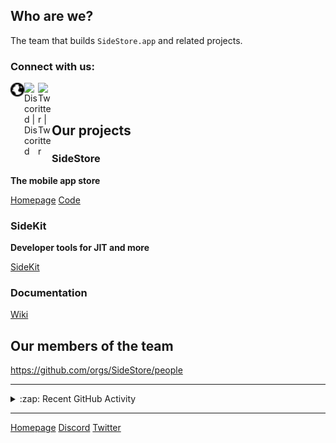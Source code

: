 <!-- 
Docs: How to use GitHub README and actions to auto-generate embedded content.
https://github.com/anuraghazra/github-readme-stats
https://www.youtube.com/watch?v=n6d4KHSKqGk
https://github.com/rahuldkjain/github-profile-readme-generator
 -->

## Who are we?

The team that builds `SideStore.app` and related projects.

### Connect with us:

<!--
[![Website](https://img.shields.io/website?label=sidestore.io&style=for-the-badge&url=https://sidestore.io)](https://sidestore.io)
[![Twitter Follow](https://img.shields.io/twitter/follow/sidestore_io?color=1DA1F2&logo=twitter&style=for-the-badge)](https://twitter.com/intent/follow?original_referer=https%3A%2F%2Fgithub.com%2Fsidestore&screen_name=sidestore)
[![GitHub Followers](https://img.shields.io/github/followers/sidestore?style=for-the-badge)]()
[![GitHub Sponsors](https://img.shields.io/github/sponsors/sidestore?style=for-the-badge
)]() 
-->

[<img align="left" alt="sidestore.io" width="22px" src="https://raw.githubusercontent.com/iconic/open-iconic/master/svg/globe.svg" />][website]
[<img align="left" alt="Discord | Discord" width="22px" src="https://cdn.jsdelivr.net/npm/simple-icons@v3/icons/discord.svg" />][discord]
[<img align="left" alt="Twitter | Twitter" width="22px" src="https://cdn.jsdelivr.net/npm/simple-icons@v3/icons/twitter.svg" />][twitter]

<br />
<br />

## Our projects

### SideStore

__The mobile app store__

[Homepage][website]
[Code][git.sidestore]

### SideKit

__Developer tools for JIT and more__

[SideKit][git.sidekit]

### Documentation

[Wiki][wiki]

## Our members of the team

https://github.com/orgs/SideStore/people

---

<details>
  <summary>:zap: Recent GitHub Activity</summary>

<!--START_SECTION:activity-->
1. 💪 Opened PR [#658](https://github.com/SideStore/SideStore/pull/658) in [SideStore/SideStore](https://github.com/SideStore/SideStore)
2. 🗣 Commented on [#337](https://github.com/SideStore/SideStore/issues/337) in [SideStore/SideStore](https://github.com/SideStore/SideStore)
3. 🗣 Commented on [#337](https://github.com/SideStore/SideStore/issues/337) in [SideStore/SideStore](https://github.com/SideStore/SideStore)
4. 🗣 Commented on [#431](https://github.com/SideStore/SideStore/issues/431) in [SideStore/SideStore](https://github.com/SideStore/SideStore)
5. 🗣 Commented on [#431](https://github.com/SideStore/SideStore/issues/431) in [SideStore/SideStore](https://github.com/SideStore/SideStore)
6. 🗣 Commented on [#650](https://github.com/SideStore/SideStore/issues/650) in [SideStore/SideStore](https://github.com/SideStore/SideStore)
7. 🗣 Commented on [#649](https://github.com/SideStore/SideStore/issues/649) in [SideStore/SideStore](https://github.com/SideStore/SideStore)
8. 🗣 Commented on [#649](https://github.com/SideStore/SideStore/issues/649) in [SideStore/SideStore](https://github.com/SideStore/SideStore)
9. 🗣 Commented on [#649](https://github.com/SideStore/SideStore/issues/649) in [SideStore/SideStore](https://github.com/SideStore/SideStore)
10. ❗️ Closed issue [#649](https://github.com/SideStore/SideStore/issues/649) in [SideStore/SideStore](https://github.com/SideStore/SideStore)
11. 🗣 Commented on [#653](https://github.com/SideStore/SideStore/issues/653) in [SideStore/SideStore](https://github.com/SideStore/SideStore)
12. ❗️ Closed issue [#653](https://github.com/SideStore/SideStore/issues/653) in [SideStore/SideStore](https://github.com/SideStore/SideStore)
13. 🗣 Commented on [#538](https://github.com/SideStore/SideStore/issues/538) in [SideStore/SideStore](https://github.com/SideStore/SideStore)
14. 🗣 Commented on [#218](https://github.com/SideStore/SideStore/issues/218) in [SideStore/SideStore](https://github.com/SideStore/SideStore)
15. ❗️ Closed issue [#23](https://github.com/SideStore/SideServer-Windows/issues/23) in [SideStore/SideServer-Windows](https://github.com/SideStore/SideServer-Windows)
16. 💪 Opened PR [#52](https://github.com/SideStore/sidestore.github.io/pull/52) in [SideStore/sidestore.github.io](https://github.com/SideStore/sidestore.github.io)
17. 🗣 Commented on [#52](https://github.com/SideStore/sidestore.github.io/issues/52) in [SideStore/sidestore.github.io](https://github.com/SideStore/sidestore.github.io)
18. ❗️ Opened issue [#655](https://github.com/SideStore/SideStore/issues/655) in [SideStore/SideStore](https://github.com/SideStore/SideStore)
19. 🗣 Commented on [#652](https://github.com/SideStore/SideStore/issues/652) in [SideStore/SideStore](https://github.com/SideStore/SideStore)
20. ❗️ Opened issue [#653](https://github.com/SideStore/SideStore/issues/653) in [SideStore/SideStore](https://github.com/SideStore/SideStore)
<!--END_SECTION:activity-->

</details>

---

[Homepage][patreon] [Discord][discord] [Twitter][twitter]

<!--
- [Patreon][patreon]
- [OpenCollective][opencollective]
- [YouTube][youtube]
-->

[website]: https://sidestore.io
[wiki]: https://wiki.sidestore.io
[twitter]: https://twitter.com/sidestore_io
[discord]: https://discord.gg/sidestore-949183273383395328
[youtube]: https://youtube.com/TODO
[patreon]: https://www.patreon.com/SideStore
[opencollective]: https://opencollective.com/TODO
[git.sidestore]: https://github.com/SideStore/SideStore/
[git.sidekit]: https://github.com/SideStore/SideKit

